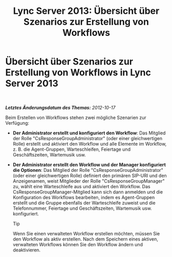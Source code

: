 ﻿---
title: 'Lync Server 2013: Übersicht über Szenarios zur Erstellung von Workflows'
TOCTitle: Übersicht über Szenarios zur Erstellung von Workflows
ms:assetid: 05e0c175-0f1a-4bb1-b048-c68584d00649
ms:mtpsurl: https://technet.microsoft.com/de-de/library/JJ204646(v=OCS.15)
ms:contentKeyID: 49293052
ms.date: 05/19/2016
mtps_version: v=OCS.15
ms.translationtype: HT
---

# Übersicht über Szenarios zur Erstellung von Workflows in Lync Server 2013

 

_**Letztes Änderungsdatum des Themas:** 2012-10-17_

Beim Erstellen von Workflows stehen zwei mögliche Szenarien zur Verfügung:

  - **Der Administrator erstellt und konfiguriert den Workflow**: Das Mitglied der Rolle "CsResponseGroupAdministrator" (oder einer gleichwertigen Rolle) erstellt und aktiviert den Workflow und alle Elemente im Workflow, z. B. die Agent-Gruppen, Warteschleifen, Feiertage und Geschäftszeiten, Wartemusik usw.

  - **Der Administrator erstellt den Workflow und der Manager konfiguriert die Optionen**: Das Mitglied der Rolle "CsResponseGroupAdministrator" (oder einer gleichwertigen Rolle) definiert den primären SIP-URI und den Anzeigenamen, weist Mitglieder der Rolle "CsResponseGroupManager" zu, wählt eine Warteschleife aus und aktiviert den Workflow. Das CsResponseGroupManager-Mitglied kann sich dann anmelden und die Konfiguration des Workflows bearbeiten, indem es Agent-Gruppen erstellt und die Gruppe ebenfalls der Warteschleife zuweist und die Telefonnummer, Feiertage und Geschäftszeiten, Wartemusik usw. konfiguriert.
    

    > [!TIP]
    > Wenn Sie einen verwalteten Workflow erstellen möchten, müssen Sie den Workflow als aktiv erstellen. Nach dem Speichern eines aktiven, verwalteten Workflows können Sie den Workflow ändern und deaktivieren.



